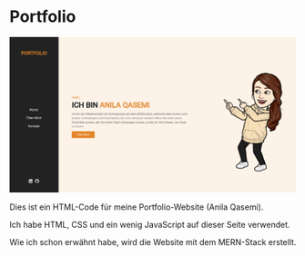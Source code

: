 # Portfolio
![alt text](images/Readme.png)

Dies ist ein HTML-Code für meine Portfolio-Website (Anila Qasemi).

Ich habe HTML, CSS und ein wenig JavaScript auf dieser Seite verwendet.

Wie ich schon erwähnt habe, wird die Website mit dem MERN-Stack erstellt.
